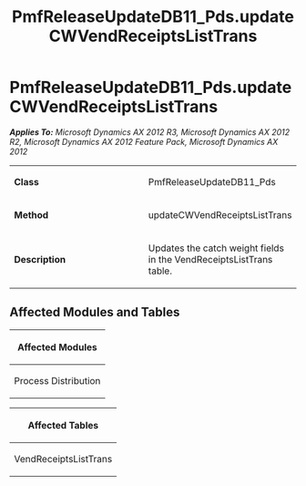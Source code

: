 ﻿---
title: PmfReleaseUpdateDB11_Pds.updateCWVendReceiptsListTrans
TOCTitle: PmfReleaseUpdateDB11_Pds.updateCWVendReceiptsListTrans
ms:assetid: 5808d7f2-17b7-014c-b1d0-6f07c7533989
ms:mtpsurl: https://msdn.microsoft.com/en-us/library/JJ736227(v=AX.60)
ms:contentKeyID: 49708402
ms.date: 05/18/2015
mtps_version: v=AX.60
---

# PmfReleaseUpdateDB11\_Pds.updateCWVendReceiptsListTrans 


_**Applies To:** Microsoft Dynamics AX 2012 R3, Microsoft Dynamics AX 2012 R2, Microsoft Dynamics AX 2012 Feature Pack, Microsoft Dynamics AX 2012_

<table>
<colgroup>
<col style="width: 50%" />
<col style="width: 50%" />
</colgroup>
<tbody>
<tr class="odd">
<td><p><strong>Class</strong></p></td>
<td><p>PmfReleaseUpdateDB11_Pds</p></td>
</tr>
<tr class="even">
<td><p><strong>Method</strong></p></td>
<td><p>updateCWVendReceiptsListTrans</p></td>
</tr>
<tr class="odd">
<td><p><strong>Description</strong></p></td>
<td><p>Updates the catch weight fields in the VendReceiptsListTrans table.</p></td>
</tr>
</tbody>
</table>


## Affected Modules and Tables

<table>
<colgroup>
<col style="width: 100%" />
</colgroup>
<thead>
<tr class="header">
<th><p>Affected Modules</p></th>
</tr>
</thead>
<tbody>
<tr class="odd">
<td><p>Process Distribution</p></td>
</tr>
</tbody>
</table>


<table>
<colgroup>
<col style="width: 100%" />
</colgroup>
<thead>
<tr class="header">
<th><p>Affected Tables</p></th>
</tr>
</thead>
<tbody>
<tr class="odd">
<td><p>VendReceiptsListTrans</p></td>
</tr>
</tbody>
</table>

  


